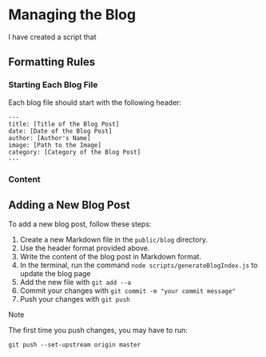 # Managing the Blog

I have created a script that 


## Formatting Rules

### Starting Each Blog File
Each blog file should start with the following header:

```
---
title: [Title of the Blog Post]
date: [Date of the Blog Post]
author: [Author's Name]
image: [Path to the Image]
category: [Category of the Blog Post]
---
```

### Content




## Adding a New Blog Post
To add a new blog post, follow these steps:
1. Create a new Markdown file in the `public/blog` directory.
2. Use the header format provided above.
3. Write the content of the blog post in Markdown format.
4. In the terminal, run the command `node scripts/generateBlogIndex.js` to update the blog page
5. Add the new file with 
```git add --a```
6. Commit your changes with
```git commit -m "your commit message"```
7. Push your changes with
```git push```


> [!NOTE]
> The first time you push changes, you may have to run:
> 
> ```
> git push --set-upstream origin master
> ```
